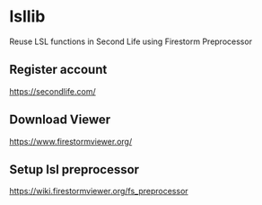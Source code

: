 # lsllib
Reuse LSL functions in Second Life using Firestorm Preprocessor 

## Register account
https://secondlife.com/

## Download Viewer
https://www.firestormviewer.org/

## Setup lsl preprocessor
https://wiki.firestormviewer.org/fs_preprocessor


